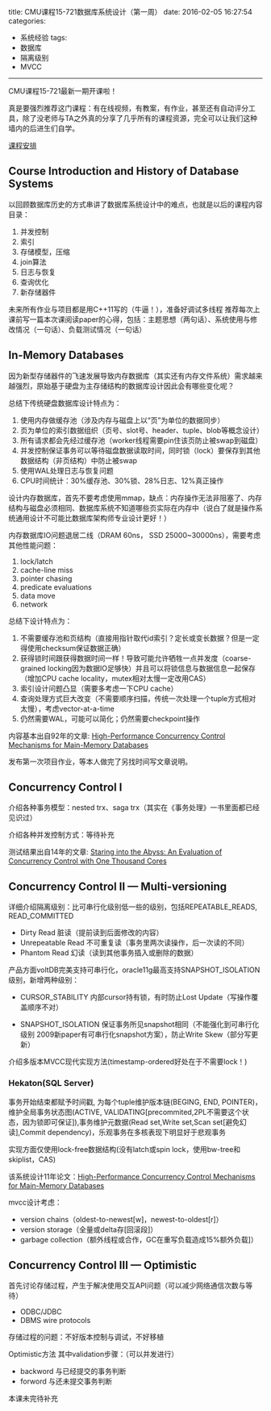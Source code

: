 title: CMU课程15-721数据库系统设计（第一周）
date: 2016-02-05 16:27:54
categories:
- 系统经验
tags:
- 数据库
- 隔离级别
- MVCC
---

CMU课程15-721最新一期开课啦！

真是要强烈推荐这门课程：有在线视频，有教案，有作业，甚至还有自动评分工具，除了没老师与TA之外真的分享了几乎所有的课程资源，完全可以让我们这种墙内的后进生们自学。

[课程安排](http://15721.courses.cs.cmu.edu/spring2016/schedule.html)

## Course Introduction and History of Database Systems

以回顾数据库历史的方式串讲了数据库系统设计中的难点，也就是以后的课程内容目录：

1. 并发控制
2. 索引
3. 存储模型，压缩
4. join算法
5. 日志与恢复
6. 查询优化
7. 新存储器件

未来所有作业与项目都是用C++11写的（牛逼！），准备好调试多线程
推荐每次上课前写一篇本次课阅读paper的心得，包括：主题思想（两句话）、系统使用与修改情况（一句话）、负载测试情况（一句话）

## In-Memory Databases

因为新型存储器件的飞速发展导致内存数据库（其实还有内存文件系统）需求越来越强烈，原始基于硬盘为主存储结构的数据库设计因此会有哪些变化呢？

总结下传统硬盘数据库设计特点为：

1. 使用内存做缓存池（涉及内存与磁盘上以“页”为单位的数据同步）
2. 页为单位的索引数据组织（页号、slot号、header、tuple、blob等概念设计）
3. 所有请求都会先经过缓存池（worker线程需要pin住该页防止被swap到磁盘）
4. 并发控制保证事务可以等待磁盘数据读取时间，同时锁（lock）要保存到其他数据结构（非页结构）中防止被swap
5. 使用WAL处理日志与恢复问题
6. CPU时间统计：30%缓存池、30%锁、28%日志、12%真正操作

设计内存数据库，首先不要考虑使用mmap，缺点：内存操作无法非阻塞了、内存结构与磁盘必须相同、数据库系统不知道哪些页实际在内存中（说白了就是操作系统通用设计不可能比数据库架构师专业设计更好！） 

内存数据库IO问题退居二线（DRAM 60ns， SSD 25000~30000ns），需要考虑其他性能问题：
1. lock/latch
2. cache-line miss
3. pointer chasing
4. predicate evaluations
5. data move
6. network

总结下设计特点为：

1. 不需要缓存池和页结构（直接用指针取代id索引？定长或变长数据？但是一定得使用checksum保证数据正确）
2. 获得锁时间跟获得数据时间一样！导致可能允许牺牲一点并发度（coarse-grained locking因为数据IO足够快）并且可以将锁信息与数据信息一起保存（增加CPU cache locality，mutex相对太慢一定改用CAS）
3. 索引设计问题凸显（需要多考虑一下CPU cache）
4. 查询处理方式巨大改变（不需要顺序扫描，传统一次处理一个tuple方式相对太慢），考虑vector-at-a-time
5. 仍然需要WAL，可能可以简化；仍然需要checkpoint操作

内容基本出自92年的文章: [High-Performance Concurrency Control Mechanisms for Main-Memory Databases](http://15721.courses.cs.cmu.edu/spring2016/papers/p298-larson.pdf)

发布第一次项目作业，等本人做完了另找时间写文章说明。

## Concurrency Control I

介绍各种事务模型：nested trx、saga trx（其实在《事务处理》一书里面都已经见识过）

介绍各种并发控制方式：等待补充

测试结果出自14年的文章: [Staring into the Abyss: An Evaluation of Concurrency Control with One Thousand Cores](http://15721.courses.cs.cmu.edu/spring2016/papers/p209-yu.pdf)

## Concurrency Control II — Multi-versioning

详细介绍隔离级别：比可串行化级别低一些的级别，包括REPEATABLE_READS, READ_COMMITTED 

- Dirty Read 脏读（提前读到后面修改的内容）
- Unrepeatable Read 不可重复读（事务里两次读操作，后一次读的不同）
- Phantom Read 幻读（读到其他事务插入或删除的数据）

产品方面voltDB完美支持可串行化，oracle11g最高支持SNAPSHOT_ISOLATION级别，新增两种级别：

- CURSOR_STABILITY 内部cursor持有锁，有时防止Lost Update（写操作覆盖顺序不对）

- SNAPSHOT_ISOLATION 保证事务所见snapshot相同（不能强化到可串行化级别 2009新paper有可串行化snapshot方案），防止Write Skew（部分写更新）

介绍多版本MVCC现代实现方法(timestamp-ordered好处在于不需要lock！)

### Hekaton(SQL Server) 
  
  事务开始结束都赋予时间戳, 为每个tuple维护版本链(BEGING, END, POINTER)，维护全局事务状态图(ACTIVE, VALIDATING[precommited,2PL不需要这个状态，因为锁即可保证]),事务维护元数据(Read set,Write set,Scan set[避免幻读],Commit dependency)，乐观事务在多核表现下明显好于悲观事务
  
  实现方面仅使用lock-free数据结构(没有latch或spin lock，使用bw-tree和skiplist，CAS)
  
  该系统设计11年论文：[High-Performance Concurrency Control Mechanisms for Main-Memory Databases](http://15721.courses.cs.cmu.edu/spring2016/papers/p298-larson.pdf)

mvcc设计考虑：

- version chains（oldest-to-newest[w]，newest-to-oldest[r]）
- version storage（全量或delta存[回滚段]）
- garbage collection（额外线程或合作，GC在重写负载造成15%额外负载]）

## Concurrency Control III — Optimistic

首先讨论存储过程，产生于解决使用交互API问题（可以减少网络通信次数与等待）
- ODBC/JDBC
- DBMS wire protocols

存储过程的问题：不好版本控制与调试，不好移植

Optimistic方法 其中validation步骤：（可以并发进行）

- backword 与已经提交的事务判断
- forword 与还未提交事务判断

本课未完待补充